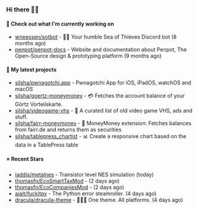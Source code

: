 ### Hi there 🦊👋

#### 👷 Check out what I'm currently working on

- [wneessen/sotbot](https://github.com/wneessen/sotbot) - 🏴‍☠️ Your humble Sea of Thieves Discord bot (8 months ago)
- [penpot/penpot-docs](https://github.com/penpot/penpot-docs) - Website and documentation about Penpot, The Open-Source design &amp; prototyping platform (9 months ago)

#### 🌱 My latest projects

- [silsha/pwnagotchi.app](https://github.com/silsha/pwnagotchi.app) - Pwnagotchi App for iOS, iPadOS, watchOS and macOS
- [silsha/goertz-moneymoney](https://github.com/silsha/goertz-moneymoney) - 💳 Fetches the account balance of your Görtz Vorteilskarte.
- [silsha/videogame-vhs](https://github.com/silsha/videogame-vhs) - 👾 A curated list of old video game VHS, ads and stuff.
- [silsha/fairr-moneymoney](https://github.com/silsha/fairr-moneymoney) - 💸 MoneyMoney extension: Fetches balances from fairr.de and returns them as securities
- [silsha/tablepress_chartist](https://github.com/silsha/tablepress_chartist) - 📊 Create a responsive chart based on the data in a TablePress table

#### ⭐ Recent Stars

- [iaddis/metalnes](https://github.com/iaddis/metalnes) - Transistor level NES simulation  (today)
- [thomasfn/EcoSmartTaxMod](https://github.com/thomasfn/EcoSmartTaxMod) -  (2 days ago)
- [thomasfn/EcoCompaniesMod](https://github.com/thomasfn/EcoCompaniesMod) -  (2 days ago)
- [ajalt/fuckitpy](https://github.com/ajalt/fuckitpy) - The Python error steamroller. (4 days ago)
- [dracula/dracula-theme](https://github.com/dracula/dracula-theme) - 🧛🏻‍♂️ One theme. All platforms. (4 days ago)
